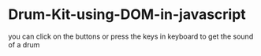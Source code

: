 # Drum-Kit-using-DOM-in-javascript
you can click on the buttons or press the keys in keyboard to get the sound of a drum
